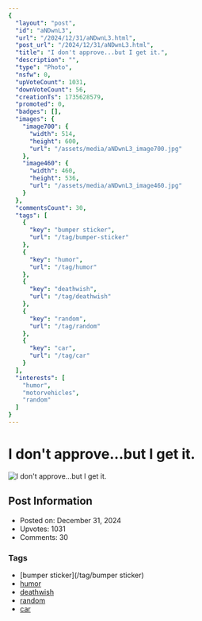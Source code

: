 ```yaml
---
{
  "layout": "post",
  "id": "aNDwnL3",
  "url": "/2024/12/31/aNDwnL3.html",
  "post_url": "/2024/12/31/aNDwnL3.html",
  "title": "I don't approve...but I get it.",
  "description": "",
  "type": "Photo",
  "nsfw": 0,
  "upVoteCount": 1031,
  "downVoteCount": 56,
  "creationTs": 1735628579,
  "promoted": 0,
  "badges": [],
  "images": {
    "image700": {
      "width": 514,
      "height": 600,
      "url": "/assets/media/aNDwnL3_image700.jpg"
    },
    "image460": {
      "width": 460,
      "height": 536,
      "url": "/assets/media/aNDwnL3_image460.jpg"
    }
  },
  "commentsCount": 30,
  "tags": [
    {
      "key": "bumper sticker",
      "url": "/tag/bumper-sticker"
    },
    {
      "key": "humor",
      "url": "/tag/humor"
    },
    {
      "key": "deathwish",
      "url": "/tag/deathwish"
    },
    {
      "key": "random",
      "url": "/tag/random"
    },
    {
      "key": "car",
      "url": "/tag/car"
    }
  ],
  "interests": [
    "humor",
    "motorvehicles",
    "random"
  ]
}
---
```


# I don't approve...but I get it.

![I don't approve...but I get it.](/assets/media/aNDwnL3_image700.jpg)

## Post Information

- Posted on: December 31, 2024
- Upvotes: 1031
- Comments: 30

### Tags

- [bumper sticker](/tag/bumper sticker)
- [humor](/tag/humor)
- [deathwish](/tag/deathwish)
- [random](/tag/random)
- [car](/tag/car)

